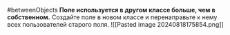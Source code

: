 #betweenObjects
**Поле используется в другом классе больше, чем в собственном.**
Создайте поле в новом классе и перенаправьте к нему всех пользователей старого поля.
![[Pasted image 20240818175854.png]]

